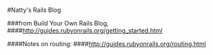 #Natty's Rails Blog

###from Build Your Own Rails Blog,
####http://guides.rubyonrails.org/getting_started.html

####Notes on routing:
####http://guides.rubyonrails.org/routing.html